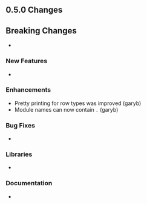 ## 0.5.0 Changes

## Breaking Changes

- 

### New Features

- 

### Enhancements

- Pretty printing for row types was improved (garyb)
- Module names can now contain `.` (garyb)

### Bug Fixes

- 

### Libraries

- 

### Documentation

- 
